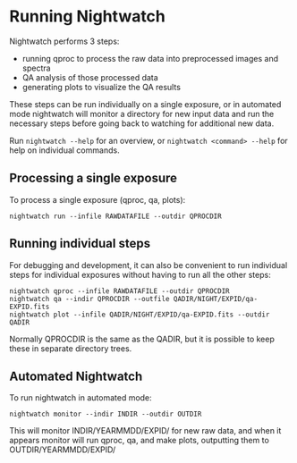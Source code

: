 # Running Nightwatch

Nightwatch performs 3 steps:
  * running qproc to process the raw data into preprocessed images and spectra
  * QA analysis of those processed data
  * generating plots to visualize the QA results
  
These steps can be run individually on a single exposure, or in automated
mode nightwatch will monitor a directory for new input data and run the necessary
steps before going back to watching for additional new data.

Run `nightwatch --help` for an overview, or `nightwatch <command> --help`
for help on individual commands.

## Processing a single exposure

To process a single exposure (qproc, qa, plots):
```
nightwatch run --infile RAWDATAFILE --outdir QPROCDIR
```

## Running individual steps

For debugging and development, it can also be convenient to run individual
steps for individual exposures without having to run all the other steps:

```
nightwatch qproc --infile RAWDATAFILE --outdir QPROCDIR
nightwatch qa --indir QPROCDIR --outfile QADIR/NIGHT/EXPID/qa-EXPID.fits
nightwatch plot --infile QADIR/NIGHT/EXPID/qa-EXPID.fits --outdir QADIR
```

Normally QPROCDIR is the same as the QADIR, but it is possible to keep
these in separate directory trees.

## Automated Nightwatch

To run nightwatch in automated mode:
```
nightwatch monitor --indir INDIR --outdir OUTDIR
```
This will monitor INDIR/YEARMMDD/EXPID/ for new raw data, and when it appears
monitor will run qproc, qa, and make plots, outputting them to
OUTDIR/YEARMMDD/EXPID/



